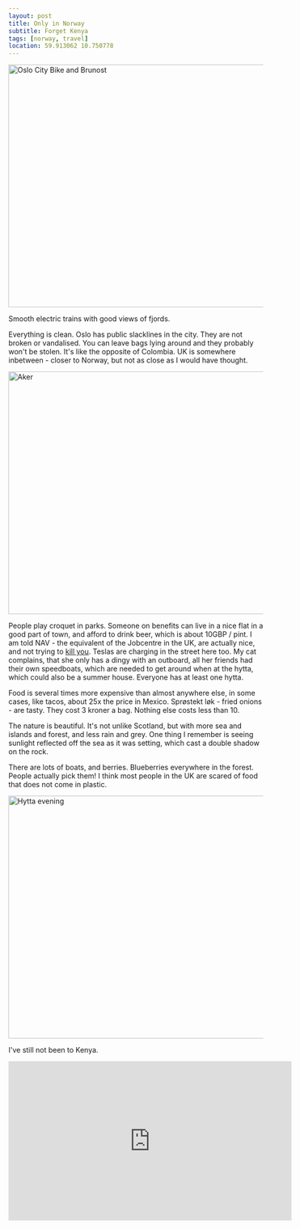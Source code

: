 ```yaml
---
layout: post
title: Only in Norway
subtitle: Forget Kenya
tags: [norway, travel]
location: 59.913062 10.750778
---
```


<img src="https://c8.staticflickr.com/6/5570/30263959703_fb5e544db7_z.jpg"
width="640" height="480" alt="Oslo City Bike and Brunost">

Smooth electric trains with good views of fjords.

Everything is clean. Oslo has public slacklines in the city. They are not
broken or vandalised. You can leave bags lying around and they probably won't
be stolen. It's like the opposite of Colombia. UK is somewhere inbetween -
closer to Norway, but not as close as I would have thought.

<img src="https://c1.staticflickr.com/6/5786/30863634296_eb6cf477ff_z.jpg"
width="640" height="480" alt="Aker">

People play croquet in parks. Someone on benefits can live in a nice flat in a
good part of town, and afford to drink beer, which is about 10GBP / pint. I
am told NAV - the equivalent of the Jobcentre in the UK, are actually nice,
and not trying to <a
href="https://www.theguardian.com/commentisfree/2014/sep/09/david-clapson-benefit-sanctions-death-government-policies">kill
you</a>. Teslas are charging in the street here too. My cat complains, that
she only has a dingy with an outboard, all her friends had their own
speedboats, which are needed to get around when at the hytta, which could also
be a summer house. Everyone has at least one hytta.

Food is several times more expensive than almost anywhere else, in some cases,
like tacos, about 25x the price in Mexico.  Sprøstekt løk - fried onions - are
tasty. They cost 3 kroner a bag. Nothing else costs less than 10.

The nature is beautiful. It's not unlike Scotland, but with more sea and
islands and forest, and less rain and grey. One thing I remember is seeing
sunlight reflected off the sea as it was setting, which cast a double shadow
on the rock.

There are lots of boats, and berries. Blueberries everywhere in the
forest. People actually pick them! I think most people in the UK are scared of
food that does not come in plastic.

<img src="https://c1.staticflickr.com/6/5827/30601754120_7be97890a8_z.jpg"
width="640" height="480" alt="Hytta evening"></a>

I've still not been to Kenya.

<iframe width="560" height="315"
src="https://www.youtube.com/embed/hPtBnhehPOU" frameborder="0"
allowfullscreen></iframe>

